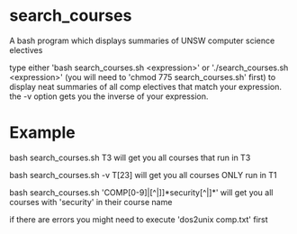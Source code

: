 # search_courses
A bash program which displays summaries of UNSW computer science electives

type either 'bash search_courses.sh \<expression\>' or './search_courses.sh \<expression\>' (you will need to 'chmod 775 search_courses.sh' first)
to display neat summaries of all comp electives that match your expression.
the -v option gets you the inverse of your expression.

# Example

bash search_courses.sh T3
will get you all courses that run in T3

bash search_courses.sh -v T\[23\]
will get you all courses ONLY run in T1

bash search_courses.sh 'COMP\[0-9\]\|\[^\|]\]\*security\[^\|\]\*'
will get you all courses with 'security' in their course name 

if there are errors you might need to execute 'dos2unix comp.txt' first
